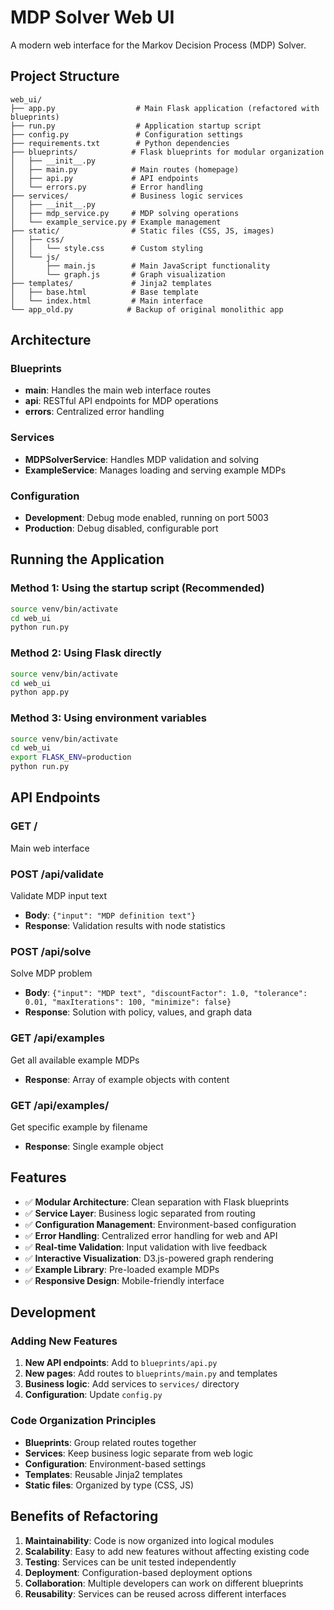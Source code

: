 # MDP Solver Web UI

A modern web interface for the Markov Decision Process (MDP) Solver.

## Project Structure

```
web_ui/
├── app.py                  # Main Flask application (refactored with blueprints)
├── run.py                  # Application startup script
├── config.py               # Configuration settings
├── requirements.txt        # Python dependencies
├── blueprints/            # Flask blueprints for modular organization
│   ├── __init__.py
│   ├── main.py            # Main routes (homepage)
│   ├── api.py             # API endpoints
│   └── errors.py          # Error handling
├── services/              # Business logic services
│   ├── __init__.py
│   ├── mdp_service.py     # MDP solving operations
│   └── example_service.py # Example management
├── static/                # Static files (CSS, JS, images)
│   ├── css/
│   │   └── style.css      # Custom styling
│   └── js/
│       ├── main.js        # Main JavaScript functionality
│       └── graph.js       # Graph visualization
├── templates/             # Jinja2 templates
│   ├── base.html          # Base template
│   └── index.html         # Main interface
└── app_old.py            # Backup of original monolithic app
```

## Architecture

### Blueprints
- **main**: Handles the main web interface routes
- **api**: RESTful API endpoints for MDP operations
- **errors**: Centralized error handling

### Services
- **MDPSolverService**: Handles MDP validation and solving
- **ExampleService**: Manages loading and serving example MDPs

### Configuration
- **Development**: Debug mode enabled, running on port 5003
- **Production**: Debug disabled, configurable port

## Running the Application

### Method 1: Using the startup script (Recommended)
```bash
source venv/bin/activate
cd web_ui
python run.py
```

### Method 2: Using Flask directly
```bash
source venv/bin/activate
cd web_ui
python app.py
```

### Method 3: Using environment variables
```bash
source venv/bin/activate
cd web_ui
export FLASK_ENV=production
python run.py
```

## API Endpoints

### GET /
Main web interface

### POST /api/validate
Validate MDP input text
- **Body**: `{"input": "MDP definition text"}`
- **Response**: Validation results with node statistics

### POST /api/solve
Solve MDP problem
- **Body**: `{"input": "MDP text", "discountFactor": 1.0, "tolerance": 0.01, "maxIterations": 100, "minimize": false}`
- **Response**: Solution with policy, values, and graph data

### GET /api/examples
Get all available example MDPs
- **Response**: Array of example objects with content

### GET /api/examples/<filename>
Get specific example by filename
- **Response**: Single example object

## Features

- ✅ **Modular Architecture**: Clean separation with Flask blueprints
- ✅ **Service Layer**: Business logic separated from routing
- ✅ **Configuration Management**: Environment-based configuration
- ✅ **Error Handling**: Centralized error handling for web and API
- ✅ **Real-time Validation**: Input validation with live feedback
- ✅ **Interactive Visualization**: D3.js-powered graph rendering
- ✅ **Example Library**: Pre-loaded example MDPs
- ✅ **Responsive Design**: Mobile-friendly interface

## Development

### Adding New Features
1. **New API endpoints**: Add to `blueprints/api.py`
2. **New pages**: Add routes to `blueprints/main.py` and templates
3. **Business logic**: Add services to `services/` directory
4. **Configuration**: Update `config.py`

### Code Organization Principles
- **Blueprints**: Group related routes together
- **Services**: Keep business logic separate from web logic
- **Configuration**: Environment-based settings
- **Templates**: Reusable Jinja2 templates
- **Static files**: Organized by type (CSS, JS)

## Benefits of Refactoring

1. **Maintainability**: Code is now organized into logical modules
2. **Scalability**: Easy to add new features without affecting existing code
3. **Testing**: Services can be unit tested independently
4. **Deployment**: Configuration-based deployment options
5. **Collaboration**: Multiple developers can work on different blueprints
6. **Reusability**: Services can be reused across different interfaces
